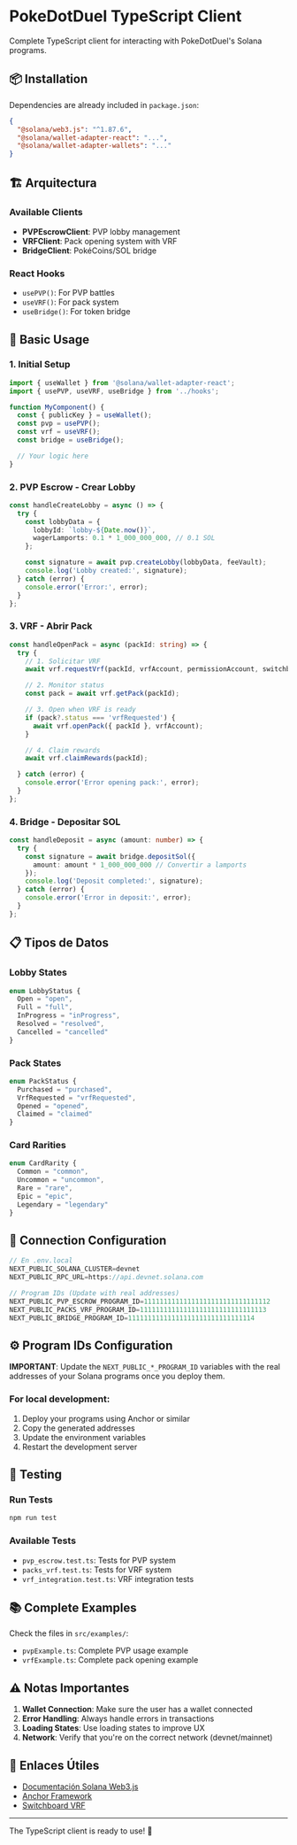 # PokeDotDuel TypeScript Client

Complete TypeScript client for interacting with PokeDotDuel's Solana programs.

## 📦 Installation

Dependencies are already included in `package.json`:

```json
{
  "@solana/web3.js": "^1.87.6",
  "@solana/wallet-adapter-react": "...",
  "@solana/wallet-adapter-wallets": "..."
}
```

## 🏗️ Arquitectura

### Available Clients

- **PVPEscrowClient**: PVP lobby management
- **VRFClient**: Pack opening system with VRF
- **BridgeClient**: PokéCoins/SOL bridge

### React Hooks

- `usePVP()`: For PVP battles
- `useVRF()`: For pack system
- `useBridge()`: For token bridge

## 🚀 Basic Usage

### 1. Initial Setup

```typescript
import { useWallet } from '@solana/wallet-adapter-react';
import { usePVP, useVRF, useBridge } from '../hooks';

function MyComponent() {
  const { publicKey } = useWallet();
  const pvp = usePVP();
  const vrf = useVRF();
  const bridge = useBridge();

  // Your logic here
}
```

### 2. PVP Escrow - Crear Lobby

```typescript
const handleCreateLobby = async () => {
  try {
    const lobbyData = {
      lobbyId: `lobby-${Date.now()}`,
      wagerLamports: 0.1 * 1_000_000_000, // 0.1 SOL
    };

    const signature = await pvp.createLobby(lobbyData, feeVault);
    console.log('Lobby created:', signature);
  } catch (error) {
    console.error('Error:', error);
  }
};
```

### 3. VRF - Abrir Pack

```typescript
const handleOpenPack = async (packId: string) => {
  try {
    // 1. Solicitar VRF
    await vrf.requestVrf(packId, vrfAccount, permissionAccount, switchboardState);

    // 2. Monitor status
    const pack = await vrf.getPack(packId);

    // 3. Open when VRF is ready
    if (pack?.status === 'vrfRequested') {
      await vrf.openPack({ packId }, vrfAccount);
    }

    // 4. Claim rewards
    await vrf.claimRewards(packId);

  } catch (error) {
    console.error('Error opening pack:', error);
  }
};
```

### 4. Bridge - Depositar SOL

```typescript
const handleDeposit = async (amount: number) => {
  try {
    const signature = await bridge.depositSol({
      amount: amount * 1_000_000_000 // Convertir a lamports
    });
    console.log('Deposit completed:', signature);
  } catch (error) {
    console.error('Error in deposit:', error);
  }
};
```

## 📋 Tipos de Datos

### Lobby States
```typescript
enum LobbyStatus {
  Open = "open",
  Full = "full",
  InProgress = "inProgress",
  Resolved = "resolved",
  Cancelled = "cancelled"
}
```

### Pack States
```typescript
enum PackStatus {
  Purchased = "purchased",
  VrfRequested = "vrfRequested",
  Opened = "opened",
  Claimed = "claimed"
}
```

### Card Rarities
```typescript
enum CardRarity {
  Common = "common",
  Uncommon = "uncommon",
  Rare = "rare",
  Epic = "epic",
  Legendary = "legendary"
}
```

## 🔧 Connection Configuration

```typescript
// En .env.local
NEXT_PUBLIC_SOLANA_CLUSTER=devnet
NEXT_PUBLIC_RPC_URL=https://api.devnet.solana.com

// Program IDs (Update with real addresses)
NEXT_PUBLIC_PVP_ESCROW_PROGRAM_ID=11111111111111111111111111111112
NEXT_PUBLIC_PACKS_VRF_PROGRAM_ID=11111111111111111111111111111113
NEXT_PUBLIC_BRIDGE_PROGRAM_ID=11111111111111111111111111111114
```

## ⚙️ Program IDs Configuration

**IMPORTANT**: Update the `NEXT_PUBLIC_*_PROGRAM_ID` variables with the real addresses of your Solana programs once you deploy them.

### For local development:
1. Deploy your programs using Anchor or similar
2. Copy the generated addresses
3. Update the environment variables
4. Restart the development server

## 🧪 Testing

### Run Tests
```bash
npm run test
```

### Available Tests
- `pvp_escrow.test.ts`: Tests for PVP system
- `packs_vrf.test.ts`: Tests for VRF system
- `vrf_integration.test.ts`: VRF integration tests

## 📚 Complete Examples

Check the files in `src/examples/`:

- `pvpExample.ts`: Complete PVP usage example
- `vrfExample.ts`: Complete pack opening example

## ⚠️ Notas Importantes

1. **Wallet Connection**: Make sure the user has a wallet connected
2. **Error Handling**: Always handle errors in transactions
3. **Loading States**: Use loading states to improve UX
4. **Network**: Verify that you're on the correct network (devnet/mainnet)

## 🔗 Enlaces Útiles

- [Documentación Solana Web3.js](https://solana-labs.github.io/solana-web3.js/)
- [Anchor Framework](https://www.anchor-lang.com/)
- [Switchboard VRF](https://switchboard.xyz/docs/solana/vrf/)

---

The TypeScript client is ready to use! 🎉

